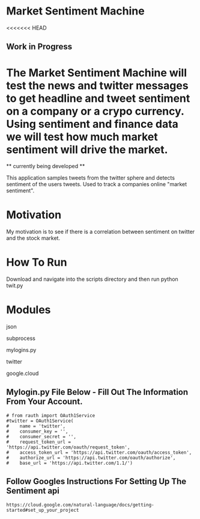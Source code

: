 # Market Sentiment Machine

<<<<<<< HEAD
## Work in Progress

The Market Sentiment Machine will test the news and twitter messages to get headline and tweet sentiment on a company or a crypo currency. Using sentiment and finance data we will test how much market sentiment will drive the market.  
=======
** currently being developed **

This application samples tweets from the twitter sphere and detects sentiment of the users tweets. Used to track a companies online "market sentiment".

# Motivation

My motivation is to see if there is a correlation between sentiment on twitter and the stock market.

# How To Run

Download and navigate into the scripts directory and then run python twit.py

# Modules

json

subprocess

mylogins.py

twitter

google.cloud

## Mylogin.py File Below - Fill Out The Information From Your Account.

```
# from rauth import OAuth1Service
#twitter = OAuth1Service(
#    name = 'twitter',
#    consumer_key = '',
#    consumer_secret = '',
#    request_token_url = 'https://api.twitter.com/oauth/request_token',
#    access_token_url = 'https://api.twitter.com/oauth/access_token',
#    authorize_url = 'https://api.twitter.com/oauth/authorize',
#    base_url = 'https://api.twitter.com/1.1/')

```

## Follow Googles Instructions For Setting Up The Sentiment api

```
https://cloud.google.com/natural-language/docs/getting-started#set_up_your_project

```
